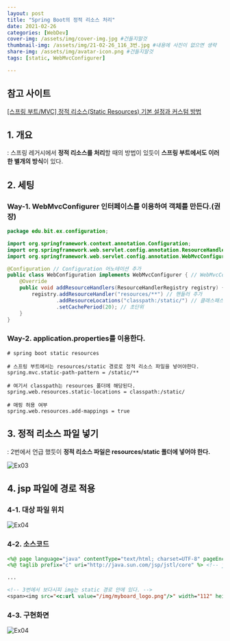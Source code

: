 ```yaml
---
layout: post
title: "Spring Boot의 정적 리소스 처리"
date: 2021-02-26
categories: [WebDev]
cover-img: /assets/img/cover-img.jpg #건들지말것
thumbnail-img: /assets/img/21-02-26_116_3번.jpg #내용에 사진이 없으면 생략
share-img: /assets/img/avatar-icon.png #건들지말것
tags: [static, WebMvcConfigurer]

---
```


## 참고 사이트

<a href="https://atoz-develop.tistory.com/entry/spring-boot-web-mvc-static-resources">[스프링 부트/MVC] 정적 리소스(Static Resources) 기본 설정과 커스텀 방법</a>

## 1. 개요

: 스프링 레거시에서 **정적 리소스를 처리**할 때의 방법이 있듯이 **스프링 부트에서도 이러한 별개의 방식**이 있다.

## 2. 세팅

### Way-1. WebMvcConfigurer 인터페이스를 이용하여 객체를 만든다.(권장)

```java
package edu.bit.ex.configuration;

import org.springframework.context.annotation.Configuration;
import org.springframework.web.servlet.config.annotation.ResourceHandlerRegistry;
import org.springframework.web.servlet.config.annotation.WebMvcConfigurer;

@Configuration // Configuration 어노테이션 추가
public class WebConfiguration implements WebMvcConfigurer { // WebMvcConfigurer 인터페이스 구현(implements)
	@Override
	public void addResourceHandlers(ResourceHandlerRegistry registry) {
		registry.addResourceHandler("resources/**") // 핸들러 추가
				.addResourceLocations("classpath:/static/") // 클래스패스 설정시 끝에 꼭 / 넣어주자.
				.setCachePeriod(20); // 초단위
	}
}
```

### Way-2. application.properties를 이용한다.

```properties
# spring boot static resources

# 스프링 부트에서는 resources/static 경로로 정적 리소스 파일을 넣어야한다.
spring.mvc.static-path-pattern = /static/**

# 여기서 classpath는 resources 폴더에 해당된다.
spring.web.resources.static-locations = classpath:/static/

# 매핑 허용 여부
spring.web.resources.add-mappings = true
```

## 3. 정적 리소스 파일 넣기

: 2번에서 언급 했듯이 **정적 리소스 파일은 resources/static 폴더에 넣어야 한다.**

![Ex03](/assets/img/21-02-26_116_3번.jpg)

## 4. jsp 파일에 경로 적용

### 4-1. 대상 파일 위치

![Ex04](/assets/img/21-02-26_116_4번-1.jpg)

### 4-2. 소스코드

```jsp
<%@ page language="java" contentType="text/html; charset=UTF-8" pageEncoding="UTF-8"%>
<%@ taglib prefix="c" uri="http://java.sun.com/jsp/jstl/core" %> <!-- jstl로 정적 리소스 경로 설정 -->

...

<!-- 3번에서 보다시피 img는 static 경로 안에 있다. -->
<span><img src="<c:url value="/img/myboard_logo.png"/>" width="112" height="28"></span>
```

### 4-3. 구현화면

![Ex04](/assets/img/21-02-26_116_4번-2.jpg)
